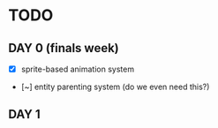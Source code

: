 # TODO

## DAY 0 (finals week)
- [X] sprite-based animation system
- [~] entity parenting system (do we even need this?)

## DAY 1
